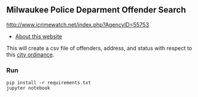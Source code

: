 ## Milwaukee Police Deparment Offender Search

http://www.icrimewatch.net/index.php?AgencyID=55753
* [About this website](http://archive.jsonline.com/news/milwaukee/milwaukee-police-launch-new-website-to-track-sex-offenders-in-the-city-b99673059z1-369331191.html)

This will create a csv file of offenders, address, and status with respect to this [city ordinance](http://archive.jsonline.com/news/milwaukee/tom-barrett-signs-ordinance-limiting-where-sex-offenders-can-live-b99319952z1-268964691.html).

### Run
```
pip install -r requirements.txt
jupyter notebook
```

